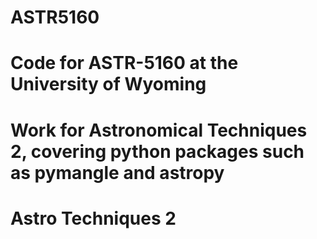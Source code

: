 # ASTR5160
# Code for ASTR-5160 at the University of Wyoming
# Work for Astronomical Techniques 2, covering python packages such as pymangle and astropy
# Astro Techniques 2
